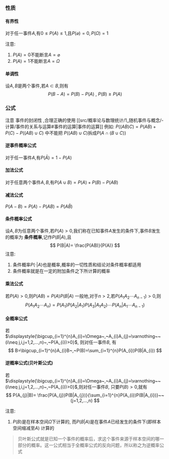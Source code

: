 


### 性质
#### 有界性
对于任一事件$A$,有$0\leq P(A)\leq 1$,且$P(\varnothing)=0,P(\Omega)=1$

注意:
1. $P(A)=0$不能断言$A=\varnothing$
2. $P(A)=1$不能断言$A=\Omega$
#### 单调性
设$A,B$是两个事件,若$A\subset B$,则有
$$
P(B-A)=P(B)-P(A)~,~P(B)\geq  P(A)
$$

### 公式
注意 事件的封闭性 ,合理正确的使用 [[src/概率论与数理统计/1_随机事件与概念/-计算/事件的关系与运算#事件的运算|事件的运算]] 
例如: $P((AB)C)=P(AB)+P(C)-P((AB)\cup  C)$
	中不能把 $P((AB)\cup  C)$拆成$P(A\cap (B\cup  C))$

#### 逆事件概率公式
对于任一事件$A$,有$P(\bar{A})=1-P(A)$
#### 加法公式
对于任意两个事件$A,B$,有$P(A\cup B)=P(A)+P(B)-P(AB)$
#### 减法公式
$P(A-B)=P(A)-P(AB)=P(A\bar{B})$
#### 条件概率公式
设$A,B$为任意两个事件,若$P(A)>0$,我们称在已知事件$A$发生的条件下,事件$B$发生的概率为 **条件概率**,记作$P(B|A)$,且
$$
P(B|A)= \frac{P(AB)}{P(A)}
$$
注意: 
1. 条件概率$P(\cdot|A)$也是概率,概率的一切性质和结论对条件概率都适用
2. 条件概率就是在一定的附加条件之下所计算的概率 
#### 乘法公式
若$P(A)>0$,则$P(AB)=P(A)P(B|A)$
一般地,对于$n>2$,若$P(A_{1}A_{2}\cdots A_{n-1})>0$,则
$$
P(A_{1}A_{2}\cdots A_{n})=P(A_{1})P(A_{2}|A_{1})P(A_{3}|A_{1}A_{2})\cdots P(A_{n}|A_{1}\cdots A_{n-1})
$$
#### 全概率公式
若$\displaystyle{\bigcup_{i=1}^{n}A_{i}=\Omega~,~A_{i}A_{j}=\varnothing~~(i\neq j,i,j=1,2,...,n)~,~P(A_{i})>0}$, 则对任一事件$B$, 有
$$
B=\bigcup_{i=1}^{n}A_{i}B~,~P(B)=\sum_{i=1}^{n}P(A_{i})P(B|A_{i})
$$

#### 逆概率公式(贝叶斯公式)
若$\displaystyle{\bigcup_{i=1}^{n}A_{i}=\Omega~,~A_{i}A_{j}=\varnothing~~(i\neq j,i,j=1,2,...,n)~,~P(A_{i})>0}$,则对任一事件$B$, 只要$P(B)>0$,就有
$$
P(A_{j}|B)= \frac{P(A_{j})P(B|A_{j})}{\sum_{i=1}^{n}P(A_{i})P(B|A_{i})}~~(j=1,2,...,n)
$$

注意:
1. $P(B)$是在样本空间$\Omega$下计算的, 而$P(B|A)$是在事件$A$已经发生的条件下(即样本空间缩减至$A$) 计算的
> 贝叶斯公式就是已知一个事件的概率后，求这个事件来源于样本空间的哪一部分的概率。这一公式相当于全概率公式的反向问题，所以称之为逆概率公式
